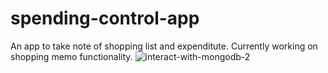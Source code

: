 # spending-control-app
An app to take note of shopping list and expenditute.
Currently working on shopping memo functionality.
![interact-with-mongodb-2](https://user-images.githubusercontent.com/62462223/108792195-0d2c9f00-75c4-11eb-9023-04fc39f069ae.gif)

